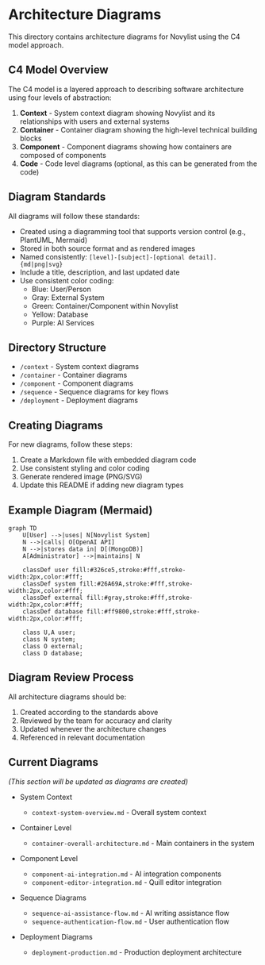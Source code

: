 # Architecture Diagrams

This directory contains architecture diagrams for Novylist using the C4 model approach.

## C4 Model Overview

The C4 model is a layered approach to describing software architecture using four levels of abstraction:

1. **Context** - System context diagram showing Novylist and its relationships with users and external systems
2. **Container** - Container diagram showing the high-level technical building blocks
3. **Component** - Component diagrams showing how containers are composed of components
4. **Code** - Code level diagrams (optional, as this can be generated from the code)

## Diagram Standards

All diagrams will follow these standards:

- Created using a diagramming tool that supports version control (e.g., PlantUML, Mermaid)
- Stored in both source format and as rendered images
- Named consistently: `[level]-[subject]-[optional detail].{md|png|svg}`
- Include a title, description, and last updated date
- Use consistent color coding:
  - Blue: User/Person
  - Gray: External System
  - Green: Container/Component within Novylist
  - Yellow: Database
  - Purple: AI Services

## Directory Structure

- `/context` - System context diagrams
- `/container` - Container diagrams
- `/component` - Component diagrams
- `/sequence` - Sequence diagrams for key flows
- `/deployment` - Deployment diagrams

## Creating Diagrams

For new diagrams, follow these steps:

1. Create a Markdown file with embedded diagram code
2. Use consistent styling and color coding
3. Generate rendered image (PNG/SVG)
4. Update this README if adding new diagram types

## Example Diagram (Mermaid)

```mermaid
graph TD
    U[User] -->|uses| N[Novylist System]
    N -->|calls| O[OpenAI API]
    N -->|stores data in| D[(MongoDB)]
    A[Administrator] -->|maintains| N
    
    classDef user fill:#326ce5,stroke:#fff,stroke-width:2px,color:#fff;
    classDef system fill:#26A69A,stroke:#fff,stroke-width:2px,color:#fff;
    classDef external fill:#gray,stroke:#fff,stroke-width:2px,color:#fff;
    classDef database fill:#ff9800,stroke:#fff,stroke-width:2px,color:#fff;
    
    class U,A user;
    class N system;
    class O external;
    class D database;
```

## Diagram Review Process

All architecture diagrams should be:

1. Created according to the standards above
2. Reviewed by the team for accuracy and clarity
3. Updated whenever the architecture changes
4. Referenced in relevant documentation

## Current Diagrams

_(This section will be updated as diagrams are created)_

- System Context
  - `context-system-overview.md` - Overall system context

- Container Level
  - `container-overall-architecture.md` - Main containers in the system

- Component Level
  - `component-ai-integration.md` - AI integration components
  - `component-editor-integration.md` - Quill editor integration

- Sequence Diagrams
  - `sequence-ai-assistance-flow.md` - AI writing assistance flow
  - `sequence-authentication-flow.md` - User authentication flow

- Deployment Diagrams
  - `deployment-production.md` - Production deployment architecture

